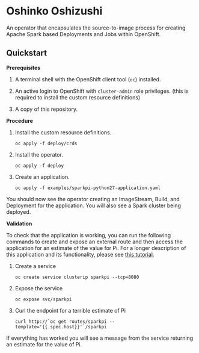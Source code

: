 # Oshinko Oshizushi

An operator that encapsulates the source-to-image process for creating Apache
Spark based Deployments and Jobs within OpenShift.

## Quickstart

**Prerequisites**

1. A terminal shell with the OpenShift client tool (`oc`) installed.

1. An active login to OpenShift with `cluster-admin` role privileges.
   (this is required to install the custom resource definitions)

1. A copy of this repository.

**Procedure**

1. Install the custom resource definitions.
   ```
   oc apply -f deploy/crds
   ```

1. Install the operator.
   ```
   oc apply -f deploy
   ```

1. Create an application.
   ```
   oc apply -f examples/sparkpi-python27-application.yaml
   ```

You should now see the operator creating an ImageStream, Build, and Deployment
for the application. You will also see a Spark cluster being deployed.

**Validation**

To check that the application is working, you can run the following commands
to create and expose an external route and then access the application for an estimate
of the value for Pi. For a longer description of this application and its
functionality, please see [this tutorial](https://radanalytics.io/my-first-radanalytics-app.html).

1. Create a service
   ```
   oc create service clusterip sparkpi --tcp=8080
   ```

1. Expose the service
   ```
   oc expose svc/sparkpi
   ```

1. Curl the endpoint for a terrible estimate of Pi
   ```
   curl http://`oc get routes/sparkpi --template='{{.spec.host}}'`/sparkpi
   ```

If everything has worked you will see a message from the service returning
an estimate for the value of Pi.
